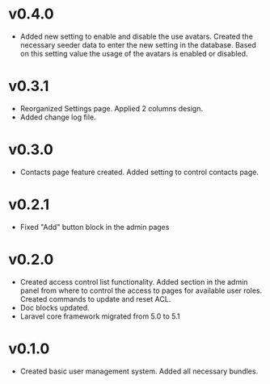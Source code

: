 # v0.4.0
- Added new setting to enable and disable the use avatars. Created the necessary seeder data to enter the new setting in the database. Based on this setting value the usage of the avatars is enabled or disabled.

# v0.3.1
- Reorganized Settings page. Applied 2 columns design.
- Added change log file. 

# v0.3.0
- Contacts page feature created. Added setting to control contacts page. 

# v0.2.1
- Fixed "Add" button block in the admin pages

# v0.2.0
- Created access control list functionality. Added section in the admin panel from where to control the access to pages for available user roles. Created commands to update and reset ACL.
- Doc blocks updated.
- Laravel core framework migrated from 5.0 to 5.1

# v0.1.0
- Created basic user management system. Added all necessary bundles.  
